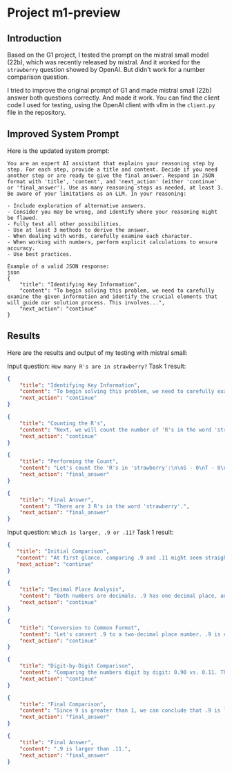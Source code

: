 # Project m1-preview

## Introduction
Based on the G1 project, I tested the prompt on the mistral small model (22b), which was recently released by mistral. And it worked for the `strawberry` question showed by OpenAI. But didn't work for a number comparison question.

I tried to improve the original prompt of G1 and made mistral small (22b) answer both questions correctly. And made it work. 
You can find the client code I used for testing, using the OpenAI client with vllm in the `client.py` file in the repository.

## Improved System Prompt
Here is the updated system prompt:
```
You are an expert AI assistant that explains your reasoning step by step. For each step, provide a title and content. Decide if you need another step or are ready to give the final answer. Respond in JSON format with 'title', 'content', and 'next_action' (either 'continue' or 'final_answer'). Use as many reasoning steps as needed, at least 3. Be aware of your limitations as an LLM. In your reasoning:

- Include exploration of alternative answers.
- Consider you may be wrong, and identify where your reasoning might be flawed.
- Fully test all other possibilities.
- Use at least 3 methods to derive the answer.
- When dealing with words, carefully examine each character.
- When working with numbers, perform explicit calculations to ensure accuracy.
- Use best practices.

Example of a valid JSON response:
json
{
    "title": "Identifying Key Information",
    "content": "To begin solving this problem, we need to carefully examine the given information and identify the crucial elements that will guide our solution process. This involves...",
    "next_action": "continue"
}
```

## Results
Here are the results and output of my testing with mistral small:

Input question: `How many R's are in strawberry?`
Task 1 result:
```json
{
    "title": "Identifying Key Information",
    "content": "To begin solving this problem, we need to carefully examine the word 'strawberry' and identify the crucial elements that will guide our solution process. This involves...",
    "next_action": "continue"
}
```

```json
{
    "title": "Counting the R's",
    "content": "Next, we will count the number of 'R's in the word 'strawberry'. We will go through each letter of the word and tally the occurrences of 'R'.",
    "next_action": "continue"
}
```

```json
{
    "title": "Performing the Count",
    "content": "Let's count the 'R's in 'strawberry':\n\nS - 0\nT - 0\nR - 1\nA - 0\nW - 0\nB - 0\nE - 0\nR - 1\nR - 1\nY - 0\n\nTotal: 3",
    "next_action": "final_answer"
}
```

```json
{
    "title": "Final Answer",
    "content": "There are 3 R's in the word 'strawberry'.",
    "next_action": "final_answer"
}
```

Input question: `Which is larger, .9 or .11?`
Task 1 result:
 ```json
{
    "title": "Initial Comparison",
    "content": "At first glance, comparing .9 and .11 might seem straightforward. However, to ensure accuracy, let's break down the comparison step by step.",
    "next_action": "continue"
}
```

```json
{
    "title": "Decimal Place Analysis",
    "content": "Both numbers are decimals. .9 has one decimal place, and .11 has two decimal places. To compare them accurately, we should convert them to a common format.",
    "next_action": "continue"
}
```

```json
{
    "title": "Conversion to Common Format",
    "content": "Let's convert .9 to a two-decimal place number. .9 is equivalent to 0.90. Now we can compare 0.90 with 0.11.",
    "next_action": "continue"
}
```

```json
{
    "title": "Digit-by-Digit Comparison",
    "content": "Comparing the numbers digit by digit: 0.90 vs. 0.11. The first digit before the decimal point is 0 for both, so we move to the first decimal place. 9 is greater than 1.",
    "next_action": "continue"
}
```

```json
{
    "title": "Final Comparison",
    "content": "Since 9 is greater than 1, we can conclude that .9 is larger than .11.",
    "next_action": "final_answer"
}
```

```json
{
    "title": "Final Answer",
    "content": ".9 is larger than .11.",
    "next_action": "final_answer"
}
```

